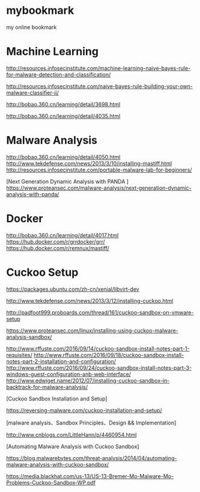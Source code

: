 # mybookmark
my online bookmark

# Machine Learning

http://resources.infosecinstitute.com/machine-learning-naive-bayes-rule-for-malware-detection-and-classification/

http://resources.infosecinstitute.com/naive-bayes-rule-building-your-own-malware-classifier-ii/

http://bobao.360.cn/learning/detail/3698.html

http://bobao.360.cn/learning/detail/4035.html


# Malware Analysis
http://bobao.360.cn/learning/detail/4050.html
http://www.tekdefense.com/news/2013/3/10/installing-mastiff.html
http://resources.infosecinstitute.com/portable-malware-lab-for-beginners/

[Next Generation Dynamic Analysis with PANDA ]
https://www.proteansec.com/malware-analysis/next-generation-dynamic-analysis-with-panda/


# Docker
http://bobao.360.cn/learning/detail/4017.html
https://hub.docker.com/r/grrdocker/grr/
https://hub.docker.com/r/remnux/mastiff/


# Cuckoo Setup
https://packages.ubuntu.com/zh-cn/xenial/libvirt-dev

http://www.tekdefense.com/news/2013/3/12/installing-cuckoo.html

http://padfoot999.proboards.com/thread/161/cuckoo-sandbox-on-vmware-setup

https://www.proteansec.com/linux/installing-using-cuckoo-malware-analysis-sandbox/

http://www.rffuste.com/2016/09/14/cuckoo-sandbox-install-notes-part-1-requisites/
http://www.rffuste.com/2016/09/18/cuckoo-sandbox-install-notes-part-2-installation-and-configuration/
http://www.rffuste.com/2016/09/24/cuckoo-sandbox-install-notes-part-3-windows-guest-configuration-anb-web-interface/
http://www.edwiget.name/2012/07/installing-cuckoo-sandbox-in-backtrack-for-malware-analysis/

[Cuckoo Sandbox Installation and Setup]

https://reversing-malware.com/cuckoo-installation-and-setup/

[malware analysis、Sandbox Principles、Design && Implementation]

http://www.cnblogs.com/LittleHann/p/4460954.html

[Automating Malware Analysis with Cuckoo Sandbox]

https://blog.malwarebytes.com/threat-analysis/2014/04/automating-malware-analysis-with-cuckoo-sandbox/

https://media.blackhat.com/us-13/US-13-Bremer-Mo-Malware-Mo-Problems-Cuckoo-Sandbox-WP.pdf
